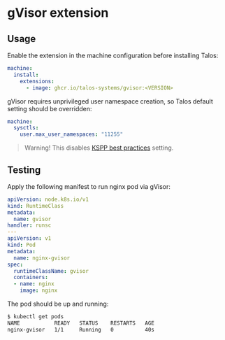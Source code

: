 # gVisor extension

## Usage

Enable the extension in the machine configuration before installing Talos:

```yaml
machine:
  install:
    extensions:
      - image: ghcr.io/talos-systems/gvisor:<VERSION>
```

gVisor requires unprivileged user namespace creation, so Talos default setting
should be overridden:

```yaml
machine:
  sysctls:
    user.max_user_namespaces: "11255"
```

> Warning! This disables [KSPP best practices](https://kernsec.org/wiki/index.php/Kernel_Self_Protection_Project/Recommended_Settings#sysctls) setting.

## Testing

Apply the following manifest to run nginx pod via gVisor:

```yaml
apiVersion: node.k8s.io/v1
kind: RuntimeClass
metadata:
  name: gvisor
handler: runsc
---
apiVersion: v1
kind: Pod
metadata:
  name: nginx-gvisor
spec:
  runtimeClassName: gvisor
  containers:
  - name: nginx
    image: nginx
```

The pod should be up and running:

```bash
$ kubectl get pods
NAME           READY   STATUS    RESTARTS   AGE
nginx-gvisor   1/1     Running   0          40s
```

